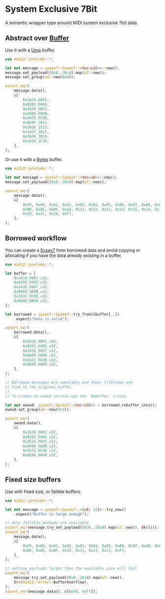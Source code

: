 # System Exclusive 7Bit

A semantic wrapper type around MIDI system exclusive 7bit data.

## Abstract over [Buffer](crate::buffer::Buffer)

Use it with a [Ump](crate::buffer::Ump) buffer.

```rust
use midi2::prelude::*;

let mut message = sysex7::Sysex7::<Vec<u32>>::new();
message.set_payload((0u8..30u8).map(u7::new));
message.set_group(u4::new(0xA));

assert_eq!(
    message.data(),
    &[
        0x3A16_0001,
        0x0203_0405,
        0x3A26_0607,
        0x0809_0A0B,
        0x3A26_0C0D,
        0x0E0F_1011,
        0x3A26_1213,
        0x1415_1617,
        0x3A36_1819,
        0x1A1B_1C1D,
    ],
);
```

Or use it with a [Bytes](crate::buffer::Bytes) buffer.

```rust
use midi2::prelude::*;

let mut message = sysex7::Sysex7::<Vec<u8>>::new();
message.set_payload((0u8..30u8).map(u7::new));

assert_eq!(
    message.data(),
    &[
        0xF0, 0x00, 0x01, 0x02, 0x03, 0x04, 0x05, 0x06, 0x07, 0x08, 0x09, 0x0A, 0x0B, 0x0C,
        0x0D, 0x0E, 0x0F, 0x10, 0x11, 0x12, 0x13, 0x14, 0x15, 0x16, 0x17, 0x18, 0x19, 0x1A,
        0x1B, 0x1C, 0x1D, 0xF7,
    ],
);
```

## Borrowed workflow

You can create a [Sysex7](crate::sysex7::Sysex7) from
borrowed data and avoid copying or allocating if you have the data already existing
in a buffer.

```rust
use midi2::prelude::*;

let buffer = [
    0x3416_0001_u32,
    0x0203_0405_u32,
    0x3426_0607_u32,
    0x0809_0A0B_u32,
    0x3433_0C0D_u32,
    0x0E00_0000_u32,
];

let borrowed = sysex7::Sysex7::try_from(&buffer[..])
    .expect("Data is valid");

assert_eq!(
    borrowed.data(),
    &[
        0x3416_0001_u32,
        0x0203_0405_u32,
        0x3426_0607_u32,
        0x0809_0A0B_u32,
        0x3433_0C0D_u32,
        0x0E00_0000_u32,
    ],
);

// Borrowed messages are immutable and their lifetimes are
// tied to the original buffer. 
//
// To create an owned version use the `Rebuffer` traits.

let mut owned: sysex7::Sysex7::<Vec<u32>> = borrowed.rebuffer_into();
owned.set_group(u4::new(0x5));

assert_eq!(
    owned.data(),
    &[
        0x3516_0001_u32,
        0x0203_0405_u32,
        0x3526_0607_u32,
        0x0809_0A0B_u32,
        0x3533_0C0D_u32,
        0x0E00_0000_u32,
    ],
);
```

## Fixed size buffers

Use with fixed size, or fallible buffers.

```rust
use midi2::prelude::*;

let mut message = sysex7::Sysex7::<[u8; 22]>::try_new()
    .expect("Buffer is large enough");

// only fallible methods are available
assert_eq!(message.try_set_payload((0u8..20u8).map(u7::new)), Ok(()));
assert_eq!(
    message.data(), 
    &[
        0xF0, 0x00, 0x01, 0x02, 0x03, 0x04, 0x05, 0x06, 0x07, 0x08, 0x09, 0x0A, 0x0B, 0x0C,
        0x0D, 0x0E, 0x0F, 0x10, 0x11, 0x12, 0x13, 0xF7,
    ],
);

// setting payloads larger than the available size will fail
assert_eq!(
    message.try_set_payload((0u8..30u8).map(u7::new)),
    Err(midi2::error::BufferOverflow),
);
assert_eq!(message.data(), &[0xF0, 0xF7]);
```
